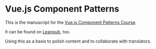 # Vue.js Component Patterns

This is the manuscript for the [Vue.js Component Patterns Course](https://fdietz.github.io/vue-component-patterns-course.html).

It can be found on [Leanpub](https://leanpub.com/vuejscomponentpatterns), too.

Using this as a basis to polish content and to collaborate with translators.